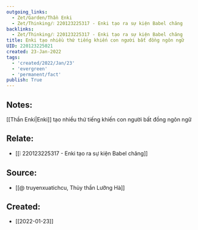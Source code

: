 ```yaml
---
outgoing_links:
  - Zet/Garden/Thần Enki
  - Zet/Thinking/❕ 220123225317 - Enki tạo ra sự kiện Babel chăng
backlinks:
  - Zet/Thinking/❕ 220123225317 - Enki tạo ra sự kiện Babel chăng
title: Enki tạo nhiều thứ tiếng khiến con người bất đồng ngôn ngữ
UID: 220123225021
created: 23-Jan-2022
tags:
  - 'created/2022/Jan/23'
  - 'evergreen'
  - 'permanent/fact'
publish: True
---
```

## Notes:
[[Thần Enki|Enki]] tạo nhiều thứ tiếng khiến con người bất đồng ngôn ngữ

## Relate:
- [[❕ 220123225317 - Enki tạo ra sự kiện Babel chăng]]
## Source:
- [[@ truyenxuatichcu, Thủy thần Lưỡng Hà]]


## Created:
- [[2022-01-23]]

